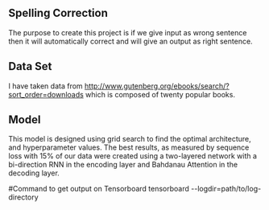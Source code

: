 ## Spelling Correction
The purpose to create this project is if we give input as wrong sentence then it will automatically correct and will give an output as right sentence.
## Data Set
I have taken data from http://www.gutenberg.org/ebooks/search/?sort_order=downloads which is composed of twenty popular books.

## Model

This model is designed using grid search to find the optimal architecture, and hyperparameter values. The best results, as measured by sequence loss with 15% of our data were created using a two-layered network with a bi-direction RNN in the encoding layer and Bahdanau Attention in the decoding layer.

#Command to get output on Tensorboard
tensorboard --logdir=path/to/log-directory
